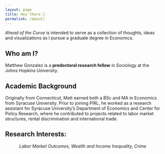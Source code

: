 ```yaml
---
layout: page
title: Hey there 👋
permalink: /about/
---
```


*Ahead of the Curve* is intended to serve as a collection of thoughts, ideas and visualizations as I pursue a graduate degree in Economics. 

## Who am I? 
Matthew Gonzalez is a **predoctoral research fellow** in Sociology at the Johns Hopkins University. 

## Academic Background
Originally from Connecticut, Matt earned both a BSc and MA in Economics from Syracuse University. Prior to joining PIRL, he worked as a research assistant for Syracuse University’s Department of Economics and Center for Policy Research, where he contributed to projects related to labor market structures, rental discrimination and international trade. 

## Research Interests: 

<div align="center">
  <i> Labor Market Outcomes, Wealth and Income Inequality, Crime </i>
</div>

